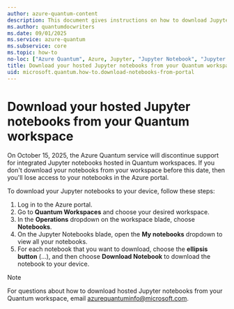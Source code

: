 ```yaml
---
author: azure-quantum-content
description: This document gives instructions on how to download Jupyter notebooks from your Quantum workspace
ms.author: quantumdocwriters
ms.date: 09/01/2025
ms.service: azure-quantum
ms.subservice: core
ms.topic: how-to
no-loc: ["Azure Quantum", Azure, Jupyter, "Jupyter Notebook", "Jupyter Notebooks"]
title: Download your hosted Jupyter notebooks from your Quantum workspace
uid: microsoft.quantum.how-to.download-notebooks-from-portal
---
```


# Download your hosted Jupyter notebooks from your Quantum workspace

On October 15, 2025, the Azure Quantum service will discontinue support for integrated Jupyter notebooks hosted in Quantum workspaces. If you don't download your notebooks from your workspace before this date, then you'll lose access to your notebooks in the Azure portal.

To download your Jupyter notebooks to your device, follow these steps:

1. Log in to the Azure portal.
1. Go to **Quantum Workspaces** and choose your desired workspace.
1. In the **Operations** dropdown on the workspace blade, choose **Notebooks**.
1. On the Jupyter Notebooks blade, open the **My notebooks** dropdown to view all your notebooks.
1. For each notebook that you want to download, choose the **ellipsis button** (...), and then choose **Download Notebook** to download the notebook to your device.

> [!NOTE]
> For questions about how to download hosted Jupyter notebooks from your Quantum workspace, email [azurequantuminfo@microsoft.com](mailto:azurequantuminfo@microsoft.com).
